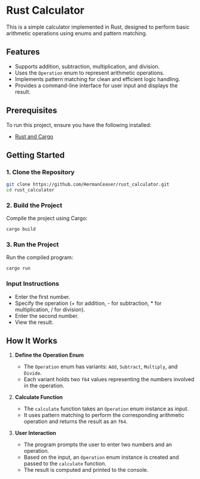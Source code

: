 # Rust Calculator

This is a simple calculator implemented in Rust, designed to perform basic arithmetic operations using enums and pattern matching.


## Features
- Supports addition, subtraction, multiplication, and division.
- Uses the `Operation` enum to represent arithmetic operations.
- Implements pattern matching for clean and efficient logic handling.
- Provides a command-line interface for user input and displays the result.

## Prerequisites
To run this project, ensure you have the following installed:
- [Rust and Cargo](https://www.rust-lang.org/tools/install)

## Getting Started

### 1. Clone the Repository
```bash
git clone https://github.com/HermanCeaser/rust_calculator.git
cd rust_calculator
```

### 2. Build the Project
Compile the project using Cargo:
```bash
cargo build
```

### 3. Run the Project
Run the compiled program:
```bash
cargo run
```

### Input Instructions
 - Enter the first number.
 - Specify the operation (+ for addition, - for subtraction, * for multiplication, / for division).
 - Enter the second number.
 - View the result.


## How It Works

1. **Define the Operation Enum**  
   - The `Operation` enum has variants: `Add`, `Subtract`, `Multiply`, and `Divide`.  
   - Each variant holds two `f64` values representing the numbers involved in the operation.

2. **Calculate Function**  
   - The `calculate` function takes an `Operation` enum instance as input.  
   - It uses pattern matching to perform the corresponding arithmetic operation and returns the result as an `f64`.

3. **User Interaction**  
   - The program prompts the user to enter two numbers and an operation.  
   - Based on the input, an `Operation` enum instance is created and passed to the `calculate` function.  
   - The result is computed and printed to the console.


